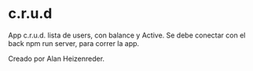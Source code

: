 # c.r.u.d

App c.r.u.d. lista de users, con balance y Active.
Se debe conectar con el back npm run server, para correr la app.

Creado por Alan Heizenreder.
